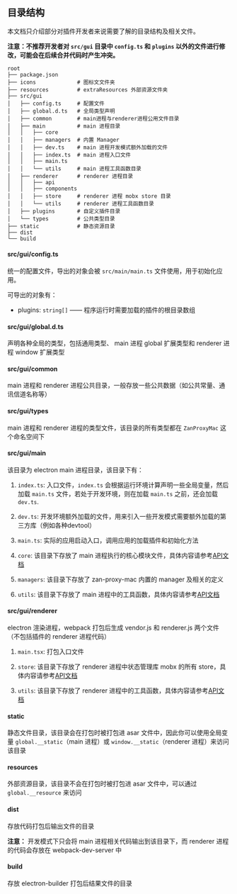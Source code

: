 ## 目录结构

本文档只介绍部分对插件开发者来说需要了解的目录结构及相关文件。

**注意：不推荐开发者对 `src/gui` 目录中 `config.ts` 和 `plugins` 以外的文件进行修改，可能会在后续合并代码时产生冲突。**

```shell
root
├── package.json
├── icons             # 图标文文件夹
├── resources         # extraResources 外部资源文件夹
├── src/gui
│   ├── config.ts     # 配置文件
│   ├── global.d.ts   # 全局类型声明
│   ├── common        # main进程与renderer进程公用文件目录
│   ├── main          # main 进程目录
│   │   ├── core
│   │   ├── managers  # 内置 Manager
│   │   ├── dev.ts    # main 进程开发模式额外加载的文件
│   │   ├── index.ts  # main 进程入口文件
│   │   ├── main.ts
│   │   └── utils     # main 进程工具函数目录
│   ├── renderer      # renderer 进程目录
│   │   ├── api
│   │   ├── components
│   │   ├── store     # renderer 进程 mobx store 目录
│   │   └── utils     # renderer 进程工具函数目录
│   ├── plugins       # 自定义插件目录
│   └── types         # 公共类型目录
├── static            # 静态资源目录
├── dist
└── build
```

#### src/gui/config.ts

统一的配置文件，导出的对象会被 `src/main/main.ts` 文件使用，用于初始化应用。

可导出的对象有：

- plugins: `string[]` —— 程序运行时需要加载的插件的根目录数组

#### src/gui/global.d.ts

声明各种全局的类型，包括通用类型、 main 进程 global 扩展类型和 renderer 进程 window 扩展类型

#### src/gui/common

main 进程和 renderer 进程公共目录，一般存放一些公共数据（如公共常量、通讯信道名称等）

#### src/gui/types

main 进程和 renderer 进程的类型文件，该目录的所有类型都在 `ZanProxyMac` 这个命名空间下

#### src/gui/main

该目录为 electron main 进程目录，该目录下有：

1. `index.ts`: 入口文件，`index.ts` 会根据运行环境计算声明一些全局变量，然后加载 `main.ts` 文件，若处于开发环境，则在加载 `main.ts` 之前，还会加载 `dev.ts`.

2. `dev.ts`: 开发环境额外加载的文件，用来引入一些开发模式需要额外加载的第三方库（例如各种devtool）

3. `main.ts`: 实际的应用启动入口，调用应用的加载插件和初始化方法

4. `core`: 该目录下存放了 main 进程执行的核心模块文件，具体内容请参考[API文档](./api/main.md#core)

5. `managers`: 该目录下存放了 zan-proxy-mac 内置的 manager 及相关的定义

6. `utils`: 该目录下存放了 main 进程中的工具函数，具体内容请参考[API文档](./api/main.md#utils)

#### src/gui/renderer

electron 渲染进程，webpack 打包后生成 vendor.js 和 renderer.js 两个文件（不包括插件的 renderer 进程代码）

1. `main.tsx`: 打包入口文件

2. `store`: 该目录下存放了 renderer 进程中状态管理库 mobx 的所有 store，具体内容请参考[API文档](./api/renderer.md#store)

3. `utils`: 该目录下存放了 renderer 进程中的工具函数，具体内容请参考[API文档](./api/renderer.md#utils)

#### static

静态文件目录，该目录会在打包时被打包进 asar 文件中，因此你可以使用全局变量 `global.__static`（main 进程）或 `window.__static`（renderer 进程）来访问该目录

#### resources

外部资源目录，该目录不会在打包时被打包进 asar 文件中，可以通过 `global.__resource` 来访问

#### dist

存放代码打包后输出文件的目录

**注意：** 开发模式下只会将 main 进程相关代码输出到该目录下，而 renderer 进程的代码会存放在 webpack-dev-server 中

#### build

存放 electron-builder 打包后结果文件的目录
